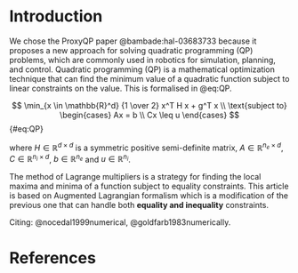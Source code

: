 # Introduction

We chose the ProxyQP paper @bambade:hal-03683733 because it proposes a new approach
for solving quadratic programming (QP) problems, which are commonly used in
robotics for simulation, planning, and control. Quadratic programming (QP) is a
mathematical optimization technique that can find the minimum value of a
quadratic function subject to linear constraints on the value. This is
formalised in @eq:QP.

$$
\min_{x \in \mathbb{R}^d} {1 \over 2} x^T H x + g^T x \\
\text{subject to}
\begin{cases}
   Ax = b \\
   Cx \leq u
\end{cases}
$${#eq:QP}

where $H \in \mathbb{R}^{d \times d}$ is a symmetric positive semi-definite matrix, $A \in \mathbb{R}^{n_e \times d}$, $C \in \mathbb{R}^{n_i \times d}$, $b \in \mathbb{R}^{n_e}$ and $u \in \mathbb{R}^{n_i}$.

The method of Lagrange multipliers is a strategy for finding the local maxima
and minima of a function subject to equality constraints. This article is based
on Augmented Lagrangian formalism which is a modification of the previous one
that can handle both **equality and inequality** constraints.

Citing: @nocedal1999numerical, @goldfarb1983numerically.

# References
